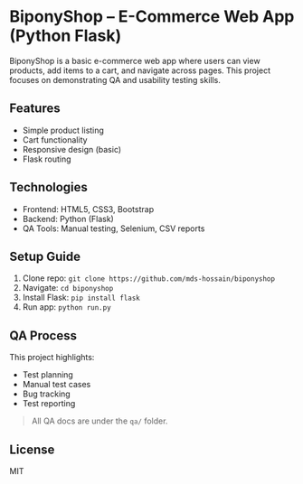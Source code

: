 # BiponyShop – E-Commerce Web App (Python Flask)

BiponyShop is a basic e-commerce web app where users can view products, add items to a cart, and navigate across pages. This project focuses on demonstrating QA and usability testing skills.

## Features
- Simple product listing
- Cart functionality
- Responsive design (basic)
- Flask routing

## Technologies
- Frontend: HTML5, CSS3, Bootstrap
- Backend: Python (Flask)
- QA Tools: Manual testing, Selenium, CSV reports

## Setup Guide
1. Clone repo: `git clone https://github.com/mds-hossain/biponyshop`
2. Navigate: `cd biponyshop`
3. Install Flask: `pip install flask`
4. Run app: `python run.py`

## QA Process
This project highlights:
- Test planning
- Manual test cases
- Bug tracking
- Test reporting

> All QA docs are under the `qa/` folder.

## License
MIT
